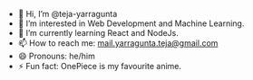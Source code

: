 - 👋 Hi, I’m @teja-yarragunta
- 👀 I’m interested in Web Development and Machine Learning.
- 🌱 I’m currently learning React and NodeJs.
- 📫 How to reach me: mail.yarragunta.teja@gmail.com 
- 😄 Pronouns: he/him
- ⚡ Fun fact: OnePiece is my favourite anime.

<!---
teja-yarragunta/teja-yarragunta is a ✨ special ✨ repository because its `README.md` (this file) appears on your GitHub profile.
You can click the Preview link to take a look at your changes.
--->
